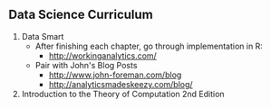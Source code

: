 ## Data Science Curriculum ##
 1. Data Smart
	 - After finishing each chapter, go through implementation in R:
		 - http://workinganalytics.com/
	 - Pair with John's Blog Posts
		 - http://www.john-foreman.com/blog
		 - http://analyticsmadeskeezy.com/blog/
 2. Introduction to the Theory of Computation 2nd Edition
